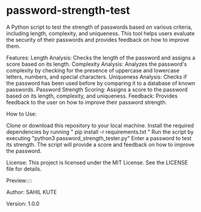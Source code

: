 # password-strength-test

A Python script to test the strength of passwords based on various criteria, including length, complexity, and uniqueness. This tool helps users evaluate the security of their passwords and provides feedback on how to improve them.

Features:
Length Analysis: Checks the length of the password and assigns a score based on its length.
Complexity Analysis: Analyzes the password's complexity by checking for the presence of uppercase and lowercase letters, numbers, and special characters.
Uniqueness Analysis: Checks if the password has been used before by comparing it to a database of known passwords.
Password Strength Scoring: Assigns a score to the password based on its length, complexity, and uniqueness.
Feedback: Provides feedback to the user on how to improve their password strength.

How to Use:

Clone or download this repository to your local machine.
Install the required dependencies by running " pip install -r requirements.txt "
Run the script by executing  "python3 password_strength_tester.py"
Enter a password to test its strength.
The script will provide a score and feedback on how to improve the password.

License:
This project is licensed under the MIT License. See the LICENSE file for details.

Preview::::





Author:
SAHIL KUTE

Version:
1.0.0

